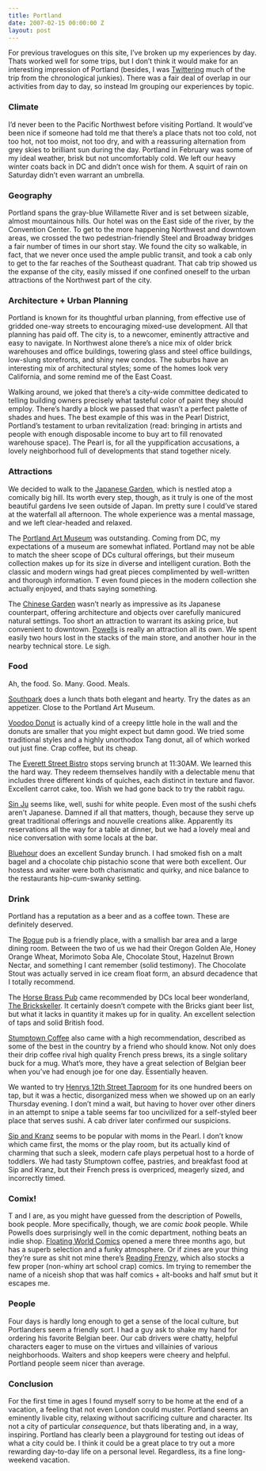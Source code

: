 ```yaml
---
title: Portland
date: 2007-02-15 00:00:00 Z
layout: post
---
```





For previous travelogues on this site, I’ve broken up my experiences by day. Thats worked well for some trips, but I don’t think it would make for an interesting impression of Portland (besides, I was [Twittering](http://twitter.com/al3x) much of the trip from the chronological junkies). There was a fair deal of overlap in our activities from day to day, so instead Im grouping our experiences by topic.

### Climate

I’d never been to the Pacific Northwest before visiting Portland. It would’ve been nice if someone had told me that there’s a place thats not too cold, not too hot, not too moist, not too dry, and with a reassuring alternation from grey skies to brilliant sun during the day. Portland in February was some of my ideal weather, brisk but not uncomfortably cold. We left our heavy winter coats back in DC and didn’t once wish for them. A squirt of rain on Saturday didn’t even warrant an umbrella.

### Geography

Portland spans the gray-blue Willamette River and is set between sizable, almost mountainous hills. Our hotel was on the East side of the river, by the Convention Center. To get to the more happening Northwest and downtown areas, we crossed the two pedestrian-friendly Steel and Broadway bridges a fair number of times in our short stay. We found the city so walkable, in fact, that we never once used the ample public transit, and took a cab only to get to the far reaches of the Southeast quadrant. That cab trip showed us the expanse of the city, easily missed if one confined oneself to the urban attractions of the Northwest part of the city.

### Architecture + Urban Planning

Portland is known for its thoughtful urban planning, from effective use of gridded one-way streets to encouraging mixed-use development. All that planning has paid off. The city is, to a newcomer, eminently attractive and easy to navigate. In Northwest alone there’s a nice mix of older brick warehouses and office buildings, towering glass and steel office buildings, low-slung storefronts, and shiny new condos. The suburbs have an interesting mix of architectural styles; some of the homes look very California, and some remind me of the East Coast.

Walking around, we joked that there’s a city-wide committee dedicated to telling building owners precisely what tasteful color of paint they should employ. There’s hardly a block we passed that wasn’t a perfect palette of shades and hues. The best example of this was in the Pearl District, Portland’s testament to urban revitalization (read: bringing in artists and people with enough disposable income to buy art to fill renovated warehouse space). The Pearl is, for all the yuppification accusations, a lovely neighborhood full of developments that stand together nicely.

### Attractions

We decided to walk to the [Japanese Garden](http://www.japanesegarden.com/), which is nestled atop a comically big hill. Its worth every step, though, as it truly is one of the most beautiful gardens Ive seen outside of Japan. Im pretty sure I could’ve stared at the waterfall all afternoon. The whole experience was a mental massage, and we left clear-headed and relaxed.

The [Portland Art Museum](http://portlandartmuseum.org/) was outstanding. Coming from DC, my expectations of a museum are somewhat inflated. Portland may not be able to match the sheer scope of DCs cultural offerings, but their museum collection makes up for its size in diverse and intelligent curation. Both the classic and modern wings had great pieces complimented by well-written and thorough information. T even found pieces in the modern collection she actually enjoyed, and thats saying something.

The [Chinese Garden](http://www.portlandchinesegarden.org/) wasn’t nearly as impressive as its Japanese counterpart, offering architecture and objects over carefully manicured natural settings. Too short an attraction to warrant its asking price, but convenient to downtown.
[Powells](http://www.powells.com/) is really an attraction all its own. We spent easily two hours lost in the stacks of the main store, and another hour in the nearby technical store. Le sigh.

### Food

Ah, the food. So. Many. Good. Meals.

[Southpark](http://portland.citysearch.com/profile/8459675) does a lunch thats both elegant and hearty. Try the dates as an appetizer. Close to the Portland Art Museum.

[Voodoo Donut](http://www.voodoodonut.com/) is actually kind of a creepy little hole in the wall and the donuts are smaller that you might expect but damn good. We tried some traditional styles and a highly unorthodox Tang donut, all of which worked out just fine. Crap coffee, but its cheap.

The [Everett Street Bistro](http://www.everettstreetbistro.com/) stops serving brunch at 11:30AM. We learned this the hard way. They redeem themselves handily with a delectable menu that includes three different kinds of quiches, each distinct in texture and flavor. Excellent carrot cake, too. Wish we had gone back to try the rabbit ragu.

[Sin Ju](http://www.sinjurestaurant.com/) seems like, well, sushi for white people. Even most of the sushi chefs aren’t Japanese. Damned if all that matters, though, because they serve up great traditional offerings and nouvelle creations alike. Apparently its reservations all the way for a table at dinner, but we had a lovely meal and nice conversation with some locals at the bar.

[Bluehour](http://www.bluehouronline.com/) does an excellent Sunday brunch. I had smoked fish on a malt bagel and a chocolate chip pistachio scone that were both excellent. Our hostess and waiter were both charismatic and quirky, and nice balance to the restaurants hip-cum-swanky setting.

### Drink

Portland has a reputation as a beer and as a coffee town. These are definitely deserved.

The [Rogue](http://www.rogue.com/) pub is a friendly place, with a smallish bar area and a large dining room. Between the two of us we had their Oregon Golden Ale, Honey Orange Wheat, Morimoto Soba Ale, Chocolate Stout, Hazelnut Brown Nectar, and something I cant remember (solid testimony). The Chocolate Stout was actually served in ice cream float form, an absurd decadence that I totally recommend.

The [Horse Brass Pub](http://www.horsebrass.com/) came recommended by DCs local beer wonderland, [The Brickskeller](http://www.lovethebeer.com/). It certainly doesn’t compete with the Bricks giant beer list, but what it lacks in quantity it makes up for in quality. An excellent selection of taps and solid British food.

[Stumptown Coffee](http://www.stumptowncoffee.com/) also came with a high recommendation, described as some of the best in the country by a friend who should know. Not only does their drip coffee rival high quality French press brews, its a single solitary buck for a mug. What’s more, they have a great selection of Belgian beer when you’ve had enough joe for one day. Essentially heaven.

We wanted to try [Henrys 12th Street Taproom](http://www.henrystavern.com/) for its one hundred beers on tap, but it was a hectic, disorganized mess when we showed up on an early Thursday evening. I don’t mind a wait, but having to hover over other diners in an attempt to snipe a table seems far too uncivilized for a self-styled beer place that serves sushi. A cab driver later confirmed our suspicions.

[Sip and Kranz](http://www.sipandkranz.com/) seems to be popular with moms in the Pearl. I don’t know which came first, the moms or the play room, but its actually kind of charming that such a sleek, modern cafe plays perpetual host to a horde of toddlers. We had tasty Stumptown coffee, pastries, and breakfast food at Sip and Kranz, but their French press is overpriced, meagerly sized, and incorrectly timed.

### Comix!

T and I are, as you might have guessed from the description of Powells, book people. More specifically, though, we are *comic book* people. While Powells does surprisingly well in the comic department, nothing beats an indie shop. [Floating World Comics](http://floatingworldcomics.com/) opened a mere three months ago, but has a superb selection and a funky atmosphere. Or if zines are your thing they’re sure as shit not mine there’s [Reading Frenzy](http://www.readingfrenzy.com/), which also stocks a few proper (non-whiny art school crap) comics. Im trying to remember the name of a niceish shop that was half comics + alt-books and half smut but it escapes me.

### People

Four days is hardly long enough to get a sense of the local culture, but Portlanders seem a friendly sort. I had a guy ask to shake my hand for ordering his favorite Belgian beer. Our cab drivers were chatty, helpful characters eager to muse on the virtues and villainies of various neighborhoods. Waiters and shop keepers were cheery and helpful. Portland people seem nicer than average.

### Conclusion

For the first time in ages I found myself sorry to be home at the end of a vacation, a feeling that not even London could muster. Portland seems an eminently livable city, relaxing without sacrificing culture and character. Its not a city of particular *consequence*, but thats liberating and, in a way, inspiring. Portland has clearly been a playground for testing out ideas of what a city could be. I think it could be a great place to try out a more rewarding day-to-day life on a personal level. Regardless, its a fine long-weekend vacation.
